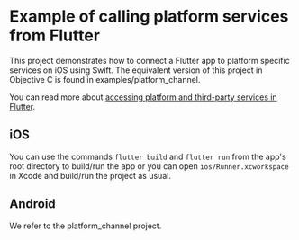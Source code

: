 # Example of calling platform services from Flutter

This project demonstrates how to connect a Flutter app to platform
specific services on iOS using Swift. The equivalent version of this
project in Objective C is found in examples/platform_channel.

You can read more about
[accessing platform and third-party services in Flutter](https://flutter.io/platform-channels/).

## iOS
You can use the commands `flutter build` and `flutter run` from the app's root
directory to build/run the app or you can open `ios/Runner.xcworkspace` in Xcode
and build/run the project as usual.

## Android
We refer to the platform_channel project.
